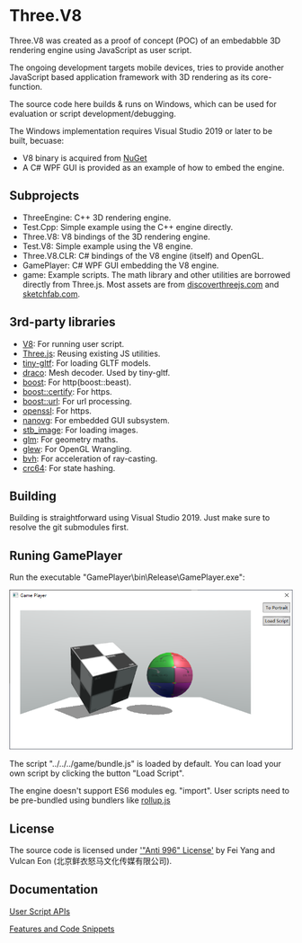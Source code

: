 # Three.V8

Three.V8 was created as a proof of concept (POC) of an embedabble 3D rendering engine using JavaScript as user script.

The ongoing development targets mobile devices, tries to provide another JavaScript based application framework with 3D rendering as its core-function.

The source code here builds & runs on Windows, which can be used for evaluation or script development/debugging.

The Windows implementation requires Visual Studio 2019 or later to be built, becuase:

* V8 binary is acquired from [NuGet](https://www.nuget.org/packages/v8-v142-x64/)
* A C# WPF GUI is provided as an example of how to embed the engine.


## Subprojects

* ThreeEngine: C++ 3D rendering engine.
* Test.Cpp: Simple example using the C++ engine directly.
* Three.V8: V8 bindings of the 3D rendering engine.
* Test.V8: Simple example using the V8 engine.
* Three.V8.CLR: C# bindings of the V8 engine (itself) and OpenGL.
* GamePlayer: C# WPF GUI embedding the V8 engine.
* game: Example scripts. The math library and other utilities are borrowed directly from Three.js. Most assets are from [discoverthreejs.com](https://discoverthreejs.com/) and [sketchfab.com](https://sketchfab.com/tags/glb).

## 3rd-party libraries

* [V8](https://www.nuget.org/packages/v8-v142-x64): For running user script.
* [Three.js](https://threejs.org/): Reusing existing JS utilities.
* [tiny-gltf](https://github.com/syoyo/tinygltf): For loading GLTF models.
* [draco](https://github.com/google/draco): Mesh decoder. Used by tiny-gltf.
* [boost](https://www.nuget.org/packages/boost): For http(boost::beast).
* [boost::certify](https://github.com/djarek/certify): For https.
* [boost::url](https://github.com/CPPAlliance/url): For url processing.
* [openssl](https://www.nuget.org/packages/openssl): For https.
* [nanovg](https://github.com/memononen/nanovg): For embedded GUI subsystem.
* [stb_image](https://github.com/nothings/stb): For loading images.
* [glm](https://github.com/g-truc/glm): For geometry maths.
* [glew](https://github.com/nigels-com/glew): For OpenGL Wrangling.
* [bvh](https://github.com/madmann91/bvh): For acceleration of ray-casting.
* [crc64](https://github.com/srned/baselib): For state hashing.

## Building

Building is straightforward using Visual Studio 2019. Just make sure to resolve the git submodules first.

## Runing GamePlayer

Run the executable "GamePlayer\bin\Release\GamePlayer.exe":

![screenshot.png](docs/screenshot.png)

The script "../../../game/bundle.js" is loaded by default. You can load your own script by clicking the button "Load Script".

The engine doesn't support ES6 modules eg. "import". User scripts need to be pre-bundled using bundlers like [rollup.js](https://rollupjs.org/)

## License
The source code is licensed under ['"Anti 996" License'](https://github.com/996icu/996.ICU/blob/master/LICENSE) by Fei Yang and Vulcan Eon (北京鲜衣怒马文化传媒有限公司).

## Documentation

[User Script APIs](https://fynv.github.io/Three.V8/Index.html)

[Features and Code Snippets](https://fynv.github.io/Three.V8/Features.html)
